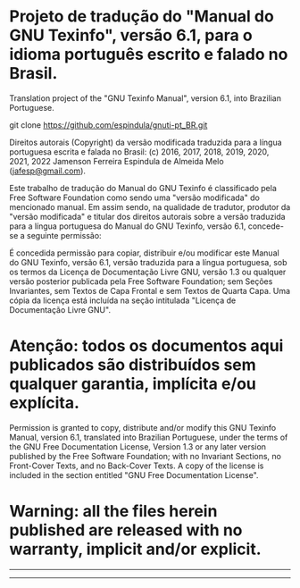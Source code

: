 # Projeto de tradução do "Manual do GNU Texinfo", versão 6.1, para o idioma português escrito e falado no Brasil.

Translation project of the "GNU Texinfo Manual", version 6.1, into Brazilian Portuguese.

git clone https://github.com/espindula/gnuti-pt_BR.git


Direitos autorais (Copyright) da versão modificada traduzida para a 
língua portuguesa escrita e falada no Brasil: (c) 2016, 2017, 2018, 
2019, 2020, 2021, 2022 Jamenson Ferreira Espindula de Almeida Melo 
(<jafesp@gmail.com>).

  Este trabalho de tradução do Manual do GNU Texinfo é classificado pela 
  Free Software Foundation como sendo uma "versão modificada" do 
  mencionado manual.   Em assim sendo, na qualidade de tradutor, 
  produtor da "versão modificada" e titular dos direitos autorais 
  sobre a versão traduzida para a língua portuguesa do Manual do GNU 
  Texinfo, versão 6.1, concede-se a seguinte permissão:

  É concedida permissão para copiar, distribuir e/ou modificar este 
  Manual do GNU Texinfo, versão 6.1, versão traduzida para a língua 
  portuguesa, sob os termos da Licença de Documentação Livre GNU, 
  versão 1.3 ou qualquer versão posterior publicada pela Free Software 
  Foundation; sem Seções Invariantes, sem Textos de Capa Frontal e sem 
  Textos de Quarta Capa.   Uma cópia da licença está incluída na seção 
  intitulada "Licença de Documentação Livre GNU".
  
# Atenção: todos os documentos aqui publicados são distribuídos sem qualquer garantia, implícita e/ou explícita.
  
  Permission is granted to copy, distribute and/or modify this GNU 
  Texinfo Manual, version 6.1, translated into Brazilian Portuguese, 
  under the terms of the GNU Free Documentation License, Version 1.3 or 
  any later version published by the Free Software Foundation; with no 
  Invariant Sections, no Front-Cover Texts, and no Back-Cover Texts.   A 
  copy of the license is included in the section entitled "GNU Free 
  Documentation License".

# Warning: all the files herein published are released with no warranty, implicit and/or explicit.

************************************************************************
************************************************************************
								       

